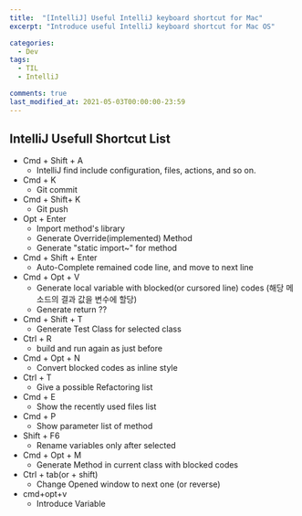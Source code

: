 ```yaml
---
title:  "[IntelliJ] Useful IntelliJ keyboard shortcut for Mac"
excerpt: "Introduce useful IntelliJ keyboard shortcut for Mac OS"

categories:
  - Dev
tags:
  - TIL
  - IntelliJ

comments: true
last_modified_at: 2021-05-03T00:00:00-23:59
---
```


## IntelliJ Usefull Shortcut List

- Cmd + Shift + A
  -  IntelliJ find include configuration, files, actions, and so on.
- Cmd + K
  - Git commit 
- Cmd + Shift+  K 
  - Git push 
- Opt + Enter 
  - Import method's library
  - Generate Override(implemented) Method
  - Generate "static import~" for method
- Cmd + Shift + Enter
  - Auto-Complete remained code line, and move to next line
- Cmd + Opt + V
  - Generate local variable with blocked(or cursored line) codes (해당 메소드의 결과 값을 변수에 할당)
  - Generate return ??
- Cmd + Shift + T
  - Generate Test Class for selected class
- Ctrl + R
  - build and run again  as just before
- Cmd + Opt + N
  - Convert blocked codes as inline style
- Ctrl + T
  - Give a possible Refactoring list
- Cmd + E 
  - Show the recently used files list
- Cmd + P 
  - Show parameter list of method
- Shift + F6
  - Rename variables only after selected
- Cmd + Opt + M
  - Generate Method in current class with blocked codes
- Ctrl + tab(or + shift)
  - Change Opened window to next one (or reverse)
- cmd+opt+v
  - Introduce Variable